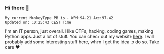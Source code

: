 ### Hi there 👋
<!-- PB START -->
```
My current MonkeyType PB is - WPM:94.21 Acc:97.42
Updated on: 10:25:43 CEST Time
```
<!-- PB END -->
I'm an IT person, just overall. I like CTFs, hacking, coding games, making Python apps. Just a lot of stuff.
You can check out my website [here](https://skill3472.github.io/).
I will probably add some interesting stuff here, when I get the idea to do so. Take care ❤️
